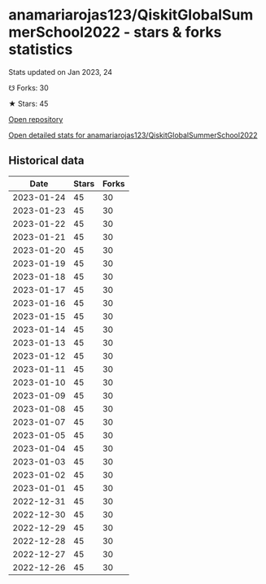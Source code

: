 # anamariarojas123/QiskitGlobalSummerSchool2022 - stars & forks statistics

Stats updated on Jan 2023, 24

☋ Forks: 30

★ Stars: 45

[Open repository](https://github.com/anamariarojas123/QiskitGlobalSummerSchool2022)

[Open detailed stats for anamariarojas123/QiskitGlobalSummerSchool2022](https://reviewgithub.com/rep/anamariarojas123/QiskitGlobalSummerSchool2022)

## Historical data
| Date | Stars | Forks |
|------|-------|-------|
| 2023-01-24 | 45 | 30 | 
| 2023-01-23 | 45 | 30 | 
| 2023-01-22 | 45 | 30 | 
| 2023-01-21 | 45 | 30 | 
| 2023-01-20 | 45 | 30 | 
| 2023-01-19 | 45 | 30 | 
| 2023-01-18 | 45 | 30 | 
| 2023-01-17 | 45 | 30 | 
| 2023-01-16 | 45 | 30 | 
| 2023-01-15 | 45 | 30 | 
| 2023-01-14 | 45 | 30 | 
| 2023-01-13 | 45 | 30 | 
| 2023-01-12 | 45 | 30 | 
| 2023-01-11 | 45 | 30 | 
| 2023-01-10 | 45 | 30 | 
| 2023-01-09 | 45 | 30 | 
| 2023-01-08 | 45 | 30 | 
| 2023-01-07 | 45 | 30 | 
| 2023-01-05 | 45 | 30 | 
| 2023-01-04 | 45 | 30 | 
| 2023-01-03 | 45 | 30 | 
| 2023-01-02 | 45 | 30 | 
| 2023-01-01 | 45 | 30 | 
| 2022-12-31 | 45 | 30 | 
| 2022-12-30 | 45 | 30 | 
| 2022-12-29 | 45 | 30 | 
| 2022-12-28 | 45 | 30 | 
| 2022-12-27 | 45 | 30 | 
| 2022-12-26 | 45 | 30 | 

